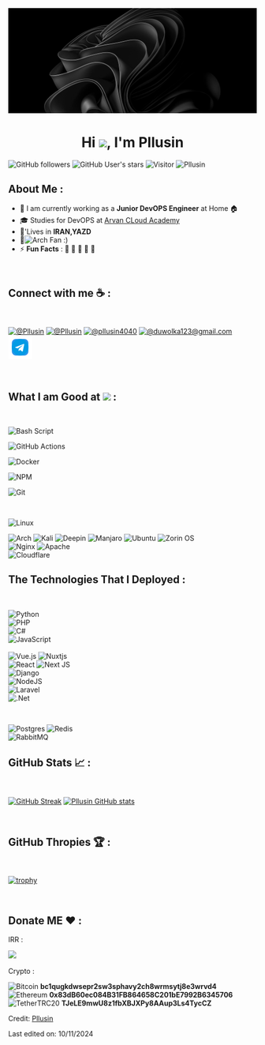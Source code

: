 <div align="center" width="50">
    <img alt="Pllusin.com" src="https://github.com/pllusin/pllusin/blob/main/windows-11-stock-black-abstract-black-background-amoled-2560x1080-8971.jpg"/>
</div>
<h1 align="center">Hi <img src="https://media.giphy.com/media/hvRJCLFzcasrR4ia7z/giphy.gif" width="35">, I'm  Pllusin</h1>

![GitHub followers](https://img.shields.io/github/followers/Pllusin?style=social) ![GitHub User's stars](https://img.shields.io/github/stars/Pllusin?style=social) ![Visitor](https://visitor-badge.laobi.icu/badge?page_id=Pllusin.repoName) <img src="https://komarev.com/ghpvc/?username=Pllusin" alt="Pllusin" />

## About Me :

- 🏢 I am currently working as a **Junior DevOPS Engineer** at Home 🏠
- 🎓 Studies for DevOPS at [Arvan CLoud Academy](https://academy.arvancloud.ir/)
- 🏡'Lives in **IRAN,YAZD**
- 🐧![Arch](https://img.shields.io/badge/Arch%20Linux-1793D1?logo=arch-linux&logoColor=fff&style=for-the-badge) Fan :) 
- ⚡ **Fun Facts** : 🍕 🏉 🏏 🎥 🚞

<br>

## Connect with me ☕ :

<br>

[![@Pllusin](https://img.icons8.com/fluency/48/000000/instagram-new.png "@Plusiin")](https://www.instagram.com/Plusiin/)  [![@Pllusin](https://img.icons8.com/fluency/48/000000/linkedin.png "@Pllusin")](https://www.linkedin.com/in/mohammad-erfan-khanizadeh/) [![@pllusin4040](https://img.icons8.com/fluency/48/000000/twitter-squared.png "@pllusin4040")](https://twitter.com/plluain4040)  [![@duwolka123@gmail.com](https://img.icons8.com/fluency/48/000000/apple-mail.png "@pllusin404@gmail.com")](pllusin404@gmail.com)
[![@Pllusin](https://github.com/pllusin/pllusin/blob/main/icons8-telegram-48%20(1).png)](https://t.me/pllusin)

<br>

## What I am Good at <img src = "https://media2.giphy.com/media/QssGEmpkyEOhBCb7e1/giphy.gif?cid=ecf05e47a0n3gi1bfqntqmob8g9aid1oyj2wr3ds3mg700bl&rid=giphy.gif" width = 32px> :

<br>

![Bash Script](https://img.shields.io/badge/bash_script-%23121011.svg?style=for-the-badge&logo=gnu-bash&logoColor=white)


![GitHub Actions](https://img.shields.io/badge/github%20actions-%232671E5.svg?style=for-the-badge&logo=githubactions&logoColor=white)


![Docker](https://img.shields.io/badge/docker-%230db7ed.svg?style=for-the-badge&logo=docker&logoColor=white)


![NPM](https://img.shields.io/badge/NPM-%23CB3837.svg?style=for-the-badge&logo=npm&logoColor=white)

![Git](https://img.shields.io/badge/git-%23F05033.svg?style=for-the-badge&logo=git&logoColor=white)

<br>

![Linux](https://img.shields.io/badge/Linux-FCC624?style=for-the-badge&logo=linux&logoColor=black)
<br>

![Arch](https://img.shields.io/badge/Arch%20Linux-1793D1?logo=arch-linux&logoColor=fff&style=for-the-badge) 
![Kali](https://img.shields.io/badge/Kali-268BEE?style=for-the-badge&logo=kalilinux&logoColor=white)
![Deepin](https://img.shields.io/badge/Deepin-007CFF?style=for-the-badge&logo=deepin&logoColor=white) 
![Manjaro](https://img.shields.io/badge/Manjaro-35BF5C?style=for-the-badge&logo=Manjaro&logoColor=white) 
![Ubuntu](https://img.shields.io/badge/Ubuntu-E95420?style=for-the-badge&logo=ubuntu&logoColor=white) 
![Zorin OS](https://img.shields.io/badge/-Zorin%20OS-%2310AAEB?style=for-the-badge&logo=zorin&logoColor=white)
<br>
![Nginx](https://img.shields.io/badge/nginx-%23009639.svg?style=for-the-badge&logo=nginx&logoColor=white)  ![Apache](https://img.shields.io/badge/apache-%23D42029.svg?style=for-the-badge&logo=apache&logoColor=white)
<br>
![Cloudflare](https://img.shields.io/badge/Cloudflare-F38020?style=for-the-badge&logo=Cloudflare&logoColor=white)

## The Technologies That I Deployed  :
<br>

![Python](https://img.shields.io/badge/python-3670A0?style=for-the-badge&logo=python&logoColor=ffdd54)<br>
![PHP](https://img.shields.io/badge/php-%23777BB4.svg?style=for-the-badge&logo=php&logoColor=white)<br>
![C#](https://img.shields.io/badge/c%23-%23239120.svg?style=for-the-badge&logo=csharp&logoColor=white)<br>
![JavaScript](https://img.shields.io/badge/javascript-%23323330.svg?style=for-the-badge&logo=javascript&logoColor=%23F7DF1E)<br>
<br>
![Vue.js](https://img.shields.io/badge/vuejs-%2335495e.svg?style=for-the-badge&logo=vuedotjs&logoColor=%234FC08D)  ![Nuxtjs](https://img.shields.io/badge/Nuxt-002E3B?style=for-the-badge&logo=nuxtdotjs&logoColor=#00DC82)<br>
![React](https://img.shields.io/badge/react-%2320232a.svg?style=for-the-badge&logo=react&logoColor=%2361DAFB)  ![Next JS](https://img.shields.io/badge/Next-black?style=for-the-badge&logo=next.js&logoColor=white)<br>
![Django](https://img.shields.io/badge/django-%23092E20.svg?style=for-the-badge&logo=django&logoColor=white)<br>
![NodeJS](https://img.shields.io/badge/node.js-6DA55F?style=for-the-badge&logo=node.js&logoColor=white)<br>
![Laravel](https://img.shields.io/badge/laravel-%23FF2D20.svg?style=for-the-badge&logo=laravel&logoColor=white)<br>
![.Net](https://img.shields.io/badge/.NET-5C2D91?style=for-the-badge&logo=.net&logoColor=white)<br>

<br>

![Postgres](https://img.shields.io/badge/postgres-%23316192.svg?style=for-the-badge&logo=postgresql&logoColor=white)   ![Redis](https://img.shields.io/badge/redis-%23DD0031.svg?style=for-the-badge&logo=redis&logoColor=white)
<br>
![RabbitMQ](https://img.shields.io/badge/Rabbitmq-FF6600?style=for-the-badge&logo=rabbitmq&logoColor=white)

## GitHub Stats 📈 :

<br>

[![GitHub Streak](https://github-readme-streak-stats.herokuapp.com?user=Pllusin&theme=algolia&date_format=M%20j%5B%2C%20Y%5D)](https://git.io/streak-stats) [![Pllusin GitHub stats](https://github-readme-stats.vercel.app/api?username=Pllusin&theme=algolia)](https://github.com/Pllusin/github-readme-stats) 

<br>

## GitHub Thropies 🏆 :

<br>

[![trophy](https://github-profile-trophy.vercel.app/?username=Pllusin)](https://github.com/Pllusin/github-profile-trophy)

<br>

## Donate ME ❤️ :

IRR :

<a href="https://daramet.com/plusin"><img src="https://panel.daramet.com/static/media/daramet-coffee-donate.91915073278a21c30769.png" width="280px" class="mt-[10px]"></a>


Crypto :

![Bitcoin](https://img.shields.io/badge/bitcoin-2F3134?style=for-the-badge&logo=bitcoin&logoColor=white) **bc1qugkdwsepr2sw3sphavy2ch8wrmsytj8e3wrvd4**
<br>
![Ethereum](https://img.shields.io/badge/Ethereum-3C3C3D?style=for-the-badge&logo=Ethereum&logoColor=white) **0x83dB60ec084B31FB864658C201bE7992B6345706**
<br>
![Tether](https://img.shields.io/badge/tether-168363?style=for-the-badge&logo=tether&logoColor=white)TRC20 **TJeLE9mwU8z1fbXBJXPy8AAup3Ls4TycCZ**



Credit: [Pllusin](https://github.com/Pllusin)

Last edited on: 10/11/2024
